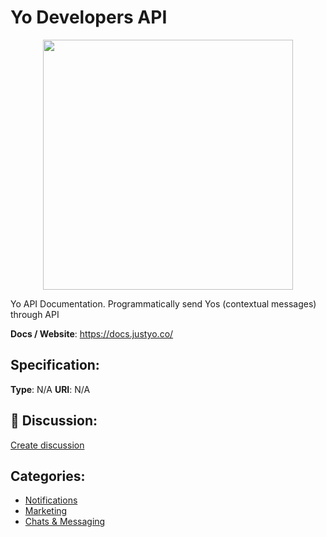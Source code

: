 # Yo Developers API
<p align="center">
    <img width="400" src="https://raw.githubusercontent.com/apis-list/apis-list/apis/yo-developers-api/logo_256x256.png" />
</p>

Yo API Documentation. Programmatically send Yos (contextual messages) through API

**Docs / Website**: https://docs.justyo.co/

## Specification:
**Type**:  N/A 
**URI**:  N/A 

## 💬 Discussion:
[Create discussion](link)

## Categories:
- [Notifications](https://github.com/apis-list/apis-list#notifications)
- [Marketing](https://github.com/apis-list/apis-list#marketing)
- [Chats & Messaging](https://github.com/apis-list/apis-list#chats-and-messaging)





